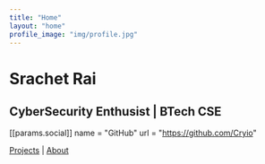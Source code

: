 ```yaml
---
title: "Home"
layout: "home"
profile_image: "img/profile.jpg"
---
```

# Srachet Rai

## CyberSecurity Enthusist | BTech CSE

[[params.social]]
  name = "GitHub"
  url = "https://github.com/Cryio"

[Projects](/projects) | [About](/about)
